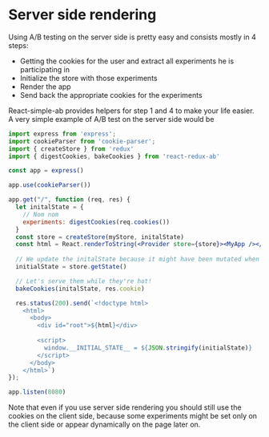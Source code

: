 # Server side rendering

Using A/B testing on the server side is pretty easy and consists mostly in 4 steps:
- Getting the cookies for the user and extract all experiments he is participating in
- Initialize the store with those experiments
- Render the app
- Send back the appropriate cookies for the experiments

React-simple-ab provides helpers for step 1 and 4 to make your life easier. A very simple example of A/B test on the server side would be 

```jsx
import express from 'express';
import cookieParser from 'cookie-parser';
import { createStore } from 'redux'
import { digestCookies, bakeCookies } from 'react-redux-ab'

const app = express()

app.use(cookieParser())

app.get("/", function (req, res) {
  let initalState = {
    // Nom nom
    experiments: digestCookies(req.cookies())
  }
  const store = createStore(myStore, initalState)
  const html = React.renderToString(<Provider store={store}><MyApp /></Provider>);
  
  // We update the initalState because it might have been mutated when the store was created
  initialState = store.getState()

  // Let's serve them while they're hot!
  bakeCookies(initalState, res.cookie)

  res.status(200).send(`<!doctype html>
    <html>
      <body>
        <div id="root">${html}</div>
        
        <script>
          window.__INITIAL_STATE__ = ${JSON.stringify(initialState)}
        </script>
      </body>
    </html>`)
});

app.listen(8080)
```

Note that even if you use server side rendering you should still use the cookies on the client side, because some experiments might be set only on the client side or appear dynamically on the page later on.
